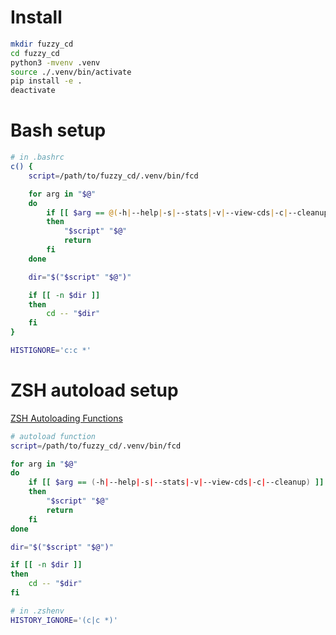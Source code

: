 # Install

```bash
mkdir fuzzy_cd
cd fuzzy_cd
python3 -mvenv .venv
source ./.venv/bin/activate
pip install -e .
deactivate
```

# Bash setup

```bash
# in .bashrc
c() {
    script=/path/to/fuzzy_cd/.venv/bin/fcd

    for arg in "$@"
    do
        if [[ $arg == @(-h|--help|-s|--stats|-v|--view-cds|-c|--cleanup) ]]
        then
            "$script" "$@"
            return
        fi
    done

    dir="$("$script" "$@")"

    if [[ -n $dir ]]
    then
        cd -- "$dir"
    fi
}

HISTIGNORE='c:c *'
```

# ZSH autoload setup

[ZSH Autoloading Functions](https://zsh.sourceforge.io/Doc/Release/Functions.html#Autoloading-Functions)

```bash
# autoload function
script=/path/to/fuzzy_cd/.venv/bin/fcd

for arg in "$@"
do
    if [[ $arg == (-h|--help|-s|--stats|-v|--view-cds|-c|--cleanup) ]]
    then
        "$script" "$@"
        return
    fi
done

dir="$("$script" "$@")"

if [[ -n $dir ]]
then
    cd -- "$dir"
fi
```

```bash
# in .zshenv
HISTORY_IGNORE='(c|c *)'
```
